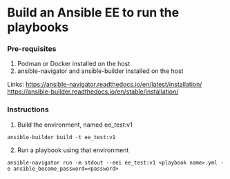 # Build an Ansible EE to run the playbooks

### Pre-requisites
1. Podman or Docker installed on the host
2. ansible-navigator and ansible-builder installed on the host

Links:
https://ansible-navigator.readthedocs.io/en/latest/installation/
https://ansible-builder.readthedocs.io/en/stable/installation/

### Instructions

1. Build the environment, named ee_test:v1
```
ansible-builder build -t ee_test:v1
```

2. Run a playbook using that environment
```
ansible-navigator run -m stdout --eei ee_test:v1 <playbook name>.yml -e ansible_become_password=<password>
```
